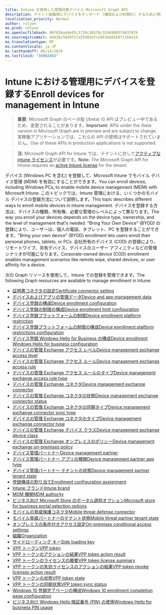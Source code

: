 ```yaml
---
title: Intune を使用した管理対象デバイス-Microsoft Graph API
description: テナント組織用にデバイスをオンボード (構成および初期化) するために使用される Intune エンドポイント (REST) の Microsoft Graph API の一覧を示します。
localization_priority: Normal
author: rolyon
ms.prod: intune
ms.openlocfilehash: 08f026a4de95c3720c303f6c324690957d83f076
ms.sourcegitcommit: 0a62bc5849f27a55d83efce9b3eb01b9711bbe1d
ms.translationtype: MT
ms.contentlocale: ja-JP
ms.lasthandoff: 06/14/2019
ms.locfileid: "34982463"
---
```

# <a name="enroll-devices-for-management-in-intune"></a><span data-ttu-id="3a48d-103">Intune における管理用にデバイスを登録する</span><span class="sxs-lookup"><span data-stu-id="3a48d-103">Enroll devices for management in Intune</span></span>

> <span data-ttu-id="3a48d-104">**重要:** Microsoft Graph のベータ版 (/beta) の API はプレビュー中であるため、変更されることがあります。</span><span class="sxs-lookup"><span data-stu-id="3a48d-104">**Important:** APIs under the /beta version in Microsoft Graph are in preview and are subject to change.</span></span> <span data-ttu-id="3a48d-105">実稼働アプリケーションでは、これらの API の使用はサポートされていません。</span><span class="sxs-lookup"><span data-stu-id="3a48d-105">Use of these APIs in production applications is not supported.</span></span>

> <span data-ttu-id="3a48d-106">**注:** Microsoft Graph API for Intune では、テナントに対して[アクティブな intune ライセンス](https://go.microsoft.com/fwlink/?linkid=839381)が必要です。</span><span class="sxs-lookup"><span data-stu-id="3a48d-106">**Note:** The Microsoft Graph API for Intune requires an [active Intune license](https://go.microsoft.com/fwlink/?linkid=839381) for the tenant.</span></span>

<span data-ttu-id="3a48d-107">デバイス (Windows PC を含む) を登録して、Microsoft Intune でモバイル デバイス管理 (MDM) を有効にすることができます。</span><span class="sxs-lookup"><span data-stu-id="3a48d-107">You can enroll devices, including Windows PCs, to enable mobile device management (MDM) with Microsoft Intune.</span></span> <span data-ttu-id="3a48d-108">このトピックでは、Intune 管理における、いくつかのモバイル デバイスの登録方法について説明します。</span><span class="sxs-lookup"><span data-stu-id="3a48d-108">This topic describes different ways to enroll mobile devices in Intune management.</span></span> <span data-ttu-id="3a48d-109">デバイスを登録する方法は、デバイスの種類、所有権、必要な管理のレベルによって異なります。</span><span class="sxs-lookup"><span data-stu-id="3a48d-109">The way you enroll your devices depends on the device type, ownership, and the level of management that's needed.</span></span> <span data-ttu-id="3a48d-110">"Bring Your Own Device" (BYOD) の登録により、ユーザーは、個人の電話、タブレット、PC を登録することができます。</span><span class="sxs-lookup"><span data-stu-id="3a48d-110">"Bring your own device" (BYOD) enrollment lets users enroll their personal phones, tablets, or PCs.</span></span> <span data-ttu-id="3a48d-111">会社所有のデバイス (COD) の登録により、リモートワイプ、共有デバイス、デバイスのユーザー アフィニティなどの管理シナリオが可能になります。</span><span class="sxs-lookup"><span data-stu-id="3a48d-111">Corporate-owned device (COD) enrollment enables management scenarios like remote wipe, shared devices, or user affinity for a device.</span></span>

<span data-ttu-id="3a48d-112">次の Graph リソースを使用して、Intune での登録を管理できます。</span><span class="sxs-lookup"><span data-stu-id="3a48d-112">The following Graph resources are available to manage enrollment in Intune:</span></span>

- [<span data-ttu-id="3a48d-113">証明書コネクタの設定</span><span class="sxs-lookup"><span data-stu-id="3a48d-113">Certificate connector setting</span></span>](intune-onboarding-certificateconnectorsetting.md)
- [<span data-ttu-id="3a48d-114">デバイスおよびアプリの管理データ</span><span class="sxs-lookup"><span data-stu-id="3a48d-114">Device and app management data</span></span>](intune-onboarding-deviceandappmanagementdata.md)
- [<span data-ttu-id="3a48d-115">デバイス登録の構成</span><span class="sxs-lookup"><span data-stu-id="3a48d-115">Device enrollment configuration</span></span>](intune-onboarding-deviceenrollmentconfiguration.md)
- [<span data-ttu-id="3a48d-116">デバイス登録の制限の構成</span><span class="sxs-lookup"><span data-stu-id="3a48d-116">Device enrollment limit configuration</span></span>](intune-onboarding-deviceenrollmentlimitconfiguration.md)
- [<span data-ttu-id="3a48d-117">デバイス登録プラットフォームの制限</span><span class="sxs-lookup"><span data-stu-id="3a48d-117">Device enrollment platform restriction</span></span>](intune-onboarding-deviceenrollmentplatformrestriction.md)
- [<span data-ttu-id="3a48d-118">デバイス登録プラットフォームの制限の構成</span><span class="sxs-lookup"><span data-stu-id="3a48d-118">Device enrollment platform restrictions configuration</span></span>](intune-onboarding-deviceenrollmentplatformrestrictionsconfiguration.md)
- [<span data-ttu-id="3a48d-119">デバイス登録 Windows Hello for Business の構成</span><span class="sxs-lookup"><span data-stu-id="3a48d-119">Device enrollment Windows Hello for business configuration</span></span>](intune-onboarding-deviceenrollmentwindowshelloforbusinessconfiguration.md)
- [<span data-ttu-id="3a48d-120">デバイスの管理 Exchange アクセス レベル</span><span class="sxs-lookup"><span data-stu-id="3a48d-120">Device management exchange access level</span></span>](intune-onboarding-devicemanagementexchangeaccesslevel.md)
- [<span data-ttu-id="3a48d-121">デバイスの管理 Exchange アクセス ルール</span><span class="sxs-lookup"><span data-stu-id="3a48d-121">Device management exchange access rule</span></span>](intune-onboarding-devicemanagementexchangeaccessrule.md)
- [<span data-ttu-id="3a48d-122">デバイスの管理 Exchange アクセス ルールのタイプ</span><span class="sxs-lookup"><span data-stu-id="3a48d-122">Device management exchange access rule type</span></span>](intune-onboarding-devicemanagementexchangeaccessruletype.md)
- [<span data-ttu-id="3a48d-123">デバイスの管理 Exchange コネクタ</span><span class="sxs-lookup"><span data-stu-id="3a48d-123">Device management exchange connector</span></span>](intune-onboarding-devicemanagementexchangeconnector.md)
- [<span data-ttu-id="3a48d-124">デバイスの管理 Exchange コネクタの状態</span><span class="sxs-lookup"><span data-stu-id="3a48d-124">Device management exchange connector status</span></span>](intune-onboarding-devicemanagementexchangeconnectorstatus.md)
- [<span data-ttu-id="3a48d-125">デバイスの管理 Exchange コネクタの同期タイプ</span><span class="sxs-lookup"><span data-stu-id="3a48d-125">Device management exchange connector sync type</span></span>](intune-onboarding-devicemanagementexchangeconnectorsynctype.md)
- [<span data-ttu-id="3a48d-126">デバイスの管理 Exchange コネクタのタイプ</span><span class="sxs-lookup"><span data-stu-id="3a48d-126">Device management exchange connector type</span></span>](intune-onboarding-devicemanagementexchangeconnectortype.md)
- [<span data-ttu-id="3a48d-127">デバイスの管理 Exchange デバイス クラス</span><span class="sxs-lookup"><span data-stu-id="3a48d-127">Device management exchange device class</span></span>](intune-onboarding-devicemanagementexchangedeviceclass.md)
- [<span data-ttu-id="3a48d-128">デバイスの管理 Exchange オンプレミスのポリシー</span><span class="sxs-lookup"><span data-stu-id="3a48d-128">Device management exchange on-premises policy</span></span>](intune-onboarding-devicemanagementexchangeonpremisespolicy.md)
- [<span data-ttu-id="3a48d-129">デバイス管理パートナー</span><span class="sxs-lookup"><span data-stu-id="3a48d-129">Device management partner</span></span>](intune-onboarding-devicemanagementpartner.md)
- [<span data-ttu-id="3a48d-130">デバイス管理パートナー アプリの種類</span><span class="sxs-lookup"><span data-stu-id="3a48d-130">Device management partner app type</span></span>](intune-onboarding-devicemanagementpartnerapptype.md)
- [<span data-ttu-id="3a48d-131">デバイス管理パートナー テナントの状態</span><span class="sxs-lookup"><span data-stu-id="3a48d-131">Device management partner tenant state</span></span>](intune-onboarding-devicemanagementpartnertenantstate.md)
- [<span data-ttu-id="3a48d-132">登録構成の割り当て</span><span class="sxs-lookup"><span data-stu-id="3a48d-132">Enrollment configuration assignment</span></span>](intune-onboarding-enrollmentconfigurationassignment.md)
- [<span data-ttu-id="3a48d-133">Intune ブランド</span><span class="sxs-lookup"><span data-stu-id="3a48d-133">Intune brand</span></span>](intune-onboarding-intunebrand.md)
- [<span data-ttu-id="3a48d-134">MDM 機関</span><span class="sxs-lookup"><span data-stu-id="3a48d-134">MDM authority</span></span>](intune-onboarding-mdmauthority.md)
- [<span data-ttu-id="3a48d-135">ビジネス向け Microsoft Store のポータル選択オプション</span><span class="sxs-lookup"><span data-stu-id="3a48d-135">Microsoft store for business portal selection options</span></span>](intune-onboarding-microsoftstoreforbusinessportalselectionoptions.md)
- [<span data-ttu-id="3a48d-136">モバイルの脅威保護コネクタ</span><span class="sxs-lookup"><span data-stu-id="3a48d-136">Mobile threat defense connector</span></span>](intune-onboarding-mobilethreatdefenseconnector.md)
- [<span data-ttu-id="3a48d-137">モバイル脅威パートナーのテナント状態</span><span class="sxs-lookup"><span data-stu-id="3a48d-137">Mobile threat partner tenant state</span></span>](intune-onboarding-mobilethreatpartnertenantstate.md)
- [<span data-ttu-id="3a48d-138">オンプレミスの条件付きアクセス設定</span><span class="sxs-lookup"><span data-stu-id="3a48d-138">On-premises conditional access settings</span></span>](intune-onboarding-onpremisesconditionalaccesssettings.md)
- [<span data-ttu-id="3a48d-139">組織</span><span class="sxs-lookup"><span data-stu-id="3a48d-139">Organization</span></span>](intune-onboarding-organization.md)
- [<span data-ttu-id="3a48d-140">サイドローディング キー</span><span class="sxs-lookup"><span data-stu-id="3a48d-140">Side loading key</span></span>](intune-onboarding-sideloadingkey.md)
- [<span data-ttu-id="3a48d-141">VPP トークン</span><span class="sxs-lookup"><span data-stu-id="3a48d-141">VPP token</span></span>](intune-onboarding-vpptoken.md)
- [<span data-ttu-id="3a48d-142">VPP トークンのアクションの結果</span><span class="sxs-lookup"><span data-stu-id="3a48d-142">VPP token action result</span></span>](intune-onboarding-vpptokenactionresult.md)
- [<span data-ttu-id="3a48d-143">VPP トークンのライセンスの概要</span><span class="sxs-lookup"><span data-stu-id="3a48d-143">VPP token license summary</span></span>](intune-onboarding-vpptokenlicensesummary.md)
- [<span data-ttu-id="3a48d-144">VPP トークンの失効ライセンスのアクションの結果</span><span class="sxs-lookup"><span data-stu-id="3a48d-144">VPP token revoke licenses action result</span></span>](intune-onboarding-vpptokenrevokelicensesactionresult.md)
- [<span data-ttu-id="3a48d-145">VPP トークンの状態</span><span class="sxs-lookup"><span data-stu-id="3a48d-145">VPP token state</span></span>](intune-onboarding-vpptokenstate.md)
- [<span data-ttu-id="3a48d-146">VPP トークンの同期状態</span><span class="sxs-lookup"><span data-stu-id="3a48d-146">VPP token sync status</span></span>](intune-onboarding-vpptokensyncstatus.md)
- [<span data-ttu-id="3a48d-147">Windows 10 登録完了ページの構成</span><span class="sxs-lookup"><span data-stu-id="3a48d-147">Windows 10 enrollment completion page configuration</span></span>](intune-onboarding-windows10enrollmentcompletionpageconfiguration.md)
- [<span data-ttu-id="3a48d-148">ビジネス向け Windows Hello 暗証番号 (PIN) の使用</span><span class="sxs-lookup"><span data-stu-id="3a48d-148">Windows Hello for business PIN usage</span></span>](intune-onboarding-windowshelloforbusinesspinusage.md)
